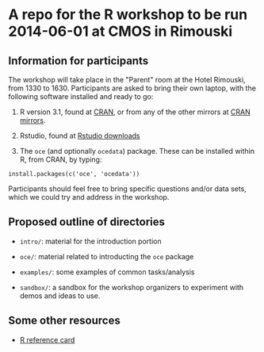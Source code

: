# A repo for the R workshop to be run 2014-06-01 at CMOS in Rimouski

## Information for participants

The workshop will take place in the "Parent" room at the Hotel Rimouski, from 1330 to 1630. Participants are asked to bring their own laptop, with the following software installed and ready to go:

1. R version 3.1, found at [CRAN][1], or from any of the other mirrors at [CRAN mirrors][2].

2. Rstudio, found at [Rstudio downloads][3]

3. The `oce` (and optionally `ocedata`) package. These can be installed within R, from CRAN, by typing:
```splus
install.packages(c('oce', 'ocedata'))
```

Participants should feel free to bring specific questions and/or data sets, which we could try and address in the workshop.

[1]: http://mirror.its.dal.ca/cran/

[2]: http://cran.r-project.org/mirrors.html

[3]: http://www.rstudio.com/ide/download/desktop
 

## Proposed outline of directories

* `intro/`: material for the introduction portion

* `oce/`: material related to introducting the `oce` package

* `examples/`: some examples of common tasks/analysis

* `sandbox/`: a sandbox for the workshop organizers to experiment with demos and ideas to use. 


## Some other resources

* [R reference card][4]

[4]: http://cran.r-project.org/doc/contrib/Short-refcard.pdf
